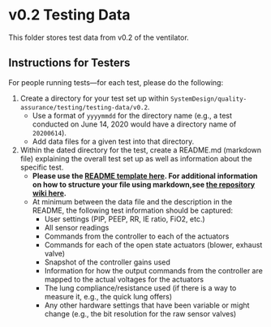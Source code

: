 # v0.2 Testing Data

This folder stores test data from v0.2 of the ventilator.

## Instructions for Testers

For people running tests—for each test, please do the following:
1. Create a directory for your test set up within `SystemDesign/quality-assurance/testing/testing-data/v0.2`.
    * Use a format of `yyyymmdd` for the directory name (e.g., a test conducted on June 14, 2020 would have a directory name of `20200614`).
    * Add data files for a given test into that directory.
2.  Within the dated directory for the test, create a README.md (markdown file) explaining the overall test set up as well as information about the specific test.
    * **Please use the [README template here](test-README-template.md). For additional information on how to structure your file using markdown,see [the repository wiki here](https://github.com/RespiraWorks/SystemDesign/wiki).**
    * At minimum between the data file and the description in the README, the following test information should be captured:
      * User settings (PIP, PEEP, RR, IE ratio, FiO2, etc.)
      * All sensor readings
      * Commands from the controller to each of the actuators
      * Commands for each of the open state actuators (blower, exhaust valve)
      * Snapshot of the controller gains used
      * Information for how the output commands from the controller are mapped to the actual voltages for the actuators
      * The lung compliance/resistance used (if there is a way to measure it, e.g., the quick lung offers)
      * Any other hardware settings that have been variable or might change (e.g., the bit resolution for the raw sensor valves)
